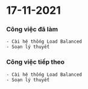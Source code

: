 # 17-11-2021

### Công việc đã làm

```
- Cài hệ thống Load Balanced
- Soạn lý thuyết
```

### Công việc tiếp theo

```
- Cài hệ thống Load Balanced
- Soạn lý thuyết
```
